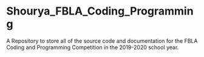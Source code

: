 # Shourya_FBLA_Coding_Programming
A Repository to store all of the source code and documentation for the FBLA Coding and Programming Competition in the 2019-2020 school year. 
